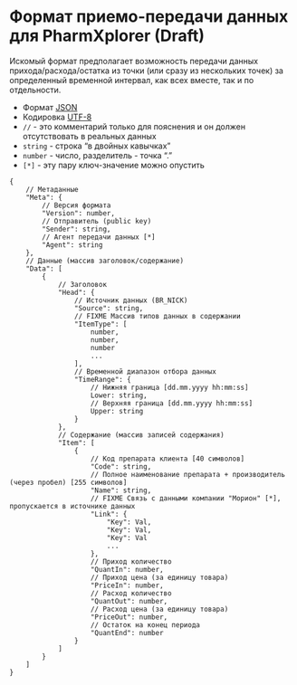 Формат приемо-передачи данных для PharmXplorer (Draft)
=======================================================

Искомый формат предполагает возможность передачи данных прихода/расхода/остатка из точки (или сразу из нескольких точек) за определенный временной интервал, как всех вместе, так и по отдельности. 

* Формат [JSON](http://json.org/)
* Кодировка [UTF-8](http://ru.wikipedia.org/wiki/UTF-8)
* `//` - это комментарий только для пояснения и он должен отсутствовать в реальных данных
* `string` - строка “в двойных кавычках”
* `number` - число, разделитель - точка “.”
* `[*]` - эту пару ключ-значение можно опустить

```
{
	// Метаданные
	"Meta": {
		// Версия формата
		"Version": number,
		// Отправитель (public key)
		"Sender": string,
		// Агент передачи данных [*]
		"Agent": string
	},
	// Данные (массив заголовок/содержание)
	"Data": [
		{
			// Заголовок
			"Head": {
				// Источник данных (BR_NICK)
				"Source": string,
				// FIXME Массив типов данных в содержании
				"ItemType": [
					number, 
					number, 
					number
					... 
				],
				// Временной диапазон отбора данных
				"TimeRange": {
					// Нижняя граница [dd.mm.yyyy hh:mm:ss]
					Lower: string,
					// Верхняя граница [dd.mm.yyyy hh:mm:ss]
					Upper: string
				}
			},
			// Содержание (массив записей содержания)
			"Item": [
				{
					// Код препарата клиента [40 символов]
					"Code": string,
					// Полное наименование препарата + производитель (через пробел) [255 символов]
	 				"Name": string,
	 				// FIXME Связь с данными компании "Морион" [*], пропускается в источнике данных
					"Link": {
						"Key": Val, 
						"Key": Val,
						"Key": Val
						...
					},	 
					// Приход количество
					"QuantIn": number,
					// Приход цена (за единицу товара)
					"PriceIn": number,
					// Расход количество
					"QuantOut": number,
					// Расход цена (за единицу товара)
					"PriceOut": number,
					// Остаток на конец периода
					"QuantEnd": number
				}
			]
		}
	]
}
```
